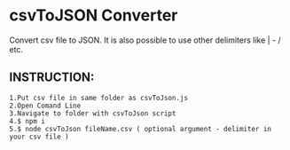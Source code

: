 # csvToJSON Converter
Convert csv file to JSON.
It is also possible to use other delimiters like | - / etc.

## INSTRUCTION:
```
1.Put csv file in same folder as csvToJson.js
2.Open Comand Line
3.Navigate to folder with csvToJson script
4.$ npm i
5.$ node csvToJson fileName.csv ( optional argument - delimiter in your csv file )
```
